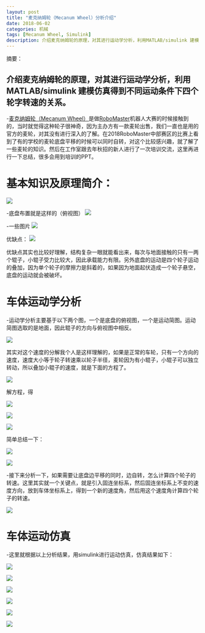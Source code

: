 ```yaml
---
layout: post
title: "麦克纳姆轮（Mecanum Wheel）分析介绍"
date: 2018-06-02
categories: 机械
tags: [Mecanum Wheel, Simulink]
description: 介绍麦克纳姆轮的原理，对其进行运动学分析，利用MATLAB/simulink 建模仿真得到不同运动条件下四轮转速的关系。
---
```


摘要：

介绍麦克纳姆轮的原理，对其进行运动学分析，利用MATLAB/simulink 建模仿真得到不同运动条件下四个轮字转速的关系。
---

-[麦克纳姆轮（Mecanum Wheel）](https://baike.baidu.com/item/%E9%BA%A6%E5%85%8B%E7%BA%B3%E5%A7%86%E8%BD%AE/3827219?fr=aladdin)是做[RoboMaster](https://www.robomaster.com/zh-CN)机器人大赛的时候接触到的，当时就觉得这种轮子很神奇，因为主办方有一款麦轮出售，我们一直也是用的官方的麦轮，对其没有进行深入的了解。在2018RoboMaster中部赛区的比赛上看到了有的学校的麦轮底盘平移的时候可以同时自转，对这个比较感兴趣，就了解了一些麦轮的知识。然后在工作室跟去年秋招的新人进行了一次培训交流，这里再进行一下总结，很多会用到培训的PPT。

# 基本知识及原理简介：

![](http://oxt33qs1f.bkt.clouddn.com/MW4.JPG)

-底盘布置就是这样的（俯视图）
![](http://oxt33qs1f.bkt.clouddn.com/MW_MW.png)

-一些图片
![](http://oxt33qs1f.bkt.clouddn.com/MW5.JPG)

优缺点：
![](http://oxt33qs1f.bkt.clouddn.com/MW6.JPG)

优缺点其实也比较好理解，结构复杂一眼就能看出来，每次与地面接触的只有一两个辊子，小辊子受力比较大，因此承载能力有限。另外底盘的运动是四个轮子运动的叠加，因为单个轮子的摩擦力是斜着的，如果因为地面起伏造成一个轮子悬空，底盘的运动就会被破坏。

# 车体运动学分析

-运动学分析主要基于以下两个图，一个是底盘的俯视图，一个是运动简图。运动简图选取的是地面，因此辊子的方向与俯视图中相反。

![](http://oxt33qs1f.bkt.clouddn.com/MW8.JPG)

其实对这个速度的分解我个人是这样理解的，如果是正常的车轮，只有一个方向的速度，速度大小等于轮子转速乘以轮子半径，麦轮因为有小辊子，小辊子可以独立转动，所以叠加小辊子的速度，就是下面的方程了。

![](http://oxt33qs1f.bkt.clouddn.com/MW9.JPG)

解方程，得

![](http://oxt33qs1f.bkt.clouddn.com/MW10.JPG)

![](http://oxt33qs1f.bkt.clouddn.com/MW11.JPG)

![](http://oxt33qs1f.bkt.clouddn.com/MW12.JPG)

简单总结一下：

![](http://oxt33qs1f.bkt.clouddn.com/MW13.JPG)

![](http://oxt33qs1f.bkt.clouddn.com/MW15.JPG)

-接下来分析一下，如果需要让底盘边平移的同时，边自转，怎么计算四个轮子的转速。这里其实就一个关键点，就是引入固连坐标系，然后固连坐标系上不变的速度方向，放到车体坐标系上，得到一个新的速度角，然后用这个速度角计算四个轮子的转速。

![](http://oxt33qs1f.bkt.clouddn.com/MW16.JPG)

# 车体运动仿真

-这里就根据以上分析结果，用simulink进行运动仿真，仿真结果如下：

![](http://oxt33qs1f.bkt.clouddn.com/MW18.JPG)

![](http://oxt33qs1f.bkt.clouddn.com/MW19.JPG)

![](http://oxt33qs1f.bkt.clouddn.com/MW20.JPG)

![](http://oxt33qs1f.bkt.clouddn.com/MW21.JPG)

![](http://oxt33qs1f.bkt.clouddn.com/MW22.JPG)

![](http://oxt33qs1f.bkt.clouddn.com/MW23.JPG)











